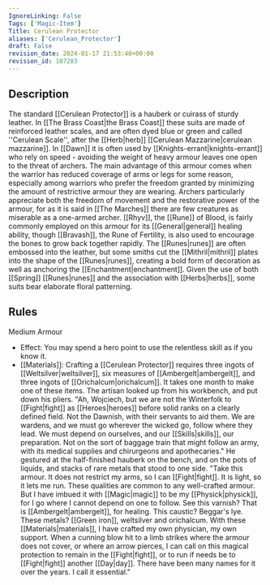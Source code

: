 ```yaml
---
IgnoreLinking: False
Tags: ['Magic-Item']
Title: Cerulean Protector
aliases: ['Cerulean_Protector']
draft: False
revision_date: 2024-01-17 21:53:40+00:00
revision_id: 107283
---
```


## Description
The standard [[Cerulean Protector]] is a hauberk or cuirass of sturdy leather. In [[The Brass Coast|the Brass Coast]] these suits are made of reinforced leather scales, and are often dyed blue or green and called ''Cerulean Scale'', after the [[Herb|herb]] [[Cerulean Mazzarine|cerulean mazzarine]]. In [[Dawn]] it is often used by [[Knights-errant|knights-errant]] who rely on speed - avoiding the weight of heavy armour leaves one open to the threat of archers. 
The main advantage of this armour comes when the warrior has reduced coverage of arms or legs for some reason, especially among warriors who prefer the freedom granted by minimizing the amount of restrictive armour they are wearing. Archers particularly appreciate both the freedom of movement and the restorative power of the armour, for as it is said in [[The Marches]] there are few creatures as miserable as a one-armed archer.
[[Rhyv]], the [[Rune]] of Blood, is fairly commonly employed on this armour for its [[General|general]] healing ability, though [[Bravash]], the Rune of Fertility, is also used to encourage the bones to grow back together rapidly. The [[Runes|runes]] are often embossed into the leather, but some smiths cut the [[Mithril|mithril]] plates into the shape of the [[Runes|runes]], creating a bold form of decoration as well as anchoring the [[Enchantment|enchantment]]. Given the use of both [[Spring]] [[Runes|runes]] and the association with [[Herbs|herbs]], some suits bear elaborate floral patterning.
## Rules
Medium Armour
* Effect: You may spend a hero point to use the relentless skill as if you know it.
* [[Materials]]: Crafting a [[Cerulean Protector]] requires three ingots of [[Weltsilver|weltsilver]], six measures of [[Ambergelt|ambergelt]], and three ingots of [[Orichalcum|orichalcum]]. It takes one month to make one of these items.
The artisan looked up from his workbench, and put down his pliers.
"Ah, Wojciech, but we are not the Winterfolk to [[Fight|fight]] as [[Heroes|heroes]] before solid ranks on a clearly defined field. Not the Dawnish, with their servants to aid them. We are wardens, and we must go wherever the wicked go, follow where they lead. We must depend on ourselves, and our [[Skills|skills]], our preparation. Not on the sort of baggage train that might follow an army, with its medical supplies and chirurgeons and apothecaries."
He gestured at the half-finished hauberk on the bench, and on the pots of liquids, and stacks of rare metals that stood to one side.
"Take this armour. It does not restrict my arms, so I can [[Fight|fight]]. It is light, so it lets me run. These qualities are common to any well-crafted armour. But I have imbued it with [[Magic|magic]] to be my [[Physick|physick]], for I go where I cannot depend on one to follow. See this varnish? That is [[Ambergelt|ambergelt]], for healing. This caustic? Beggar's lye. These metals? [[Green iron]], weltsilver and orichalcum. With these [[Materials|materials]], I have crafted my own physician, my own support. When a cunning blow hit to a limb strikes where the armour does not cover, or where an arrow pierces, I can call on this magical protection to remain in the [[Fight|fight]], or to run if needs be to [[Fight|fight]] another [[Day|day]]. There have been many names for it over the years. I call it essential."